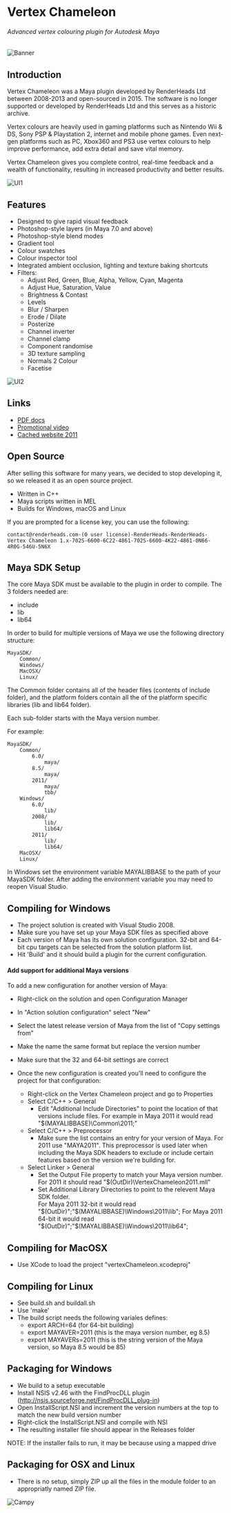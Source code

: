 # Vertex Chameleon
###### Advanced vertex colouring plugin for Autodesk Maya

![Banner](https://github.com/RenderHeads/MayaPlugin-VertexChameleon/blob/master/docs/banner1.jpg "Banner")

## Introduction

Vertex Chameleon was a Maya plugin developed by RenderHeads Ltd between 2008-2013 and open-sourced in 2015.  The software is no longer supported or developed by RenderHeads Ltd and this serves as a historic archive.

Vertex colours are heavily used in gaming platforms such as Nintendo Wii & DS, Sony PSP & Playstation 2, internet and mobile phone games. Even next-gen platforms such as PC, Xbox360 and PS3 use vertex colours to help improve performance, add extra detail and save vital memory.

Vertex Chameleon gives you complete control, real-time feedback and a wealth of functionality, resulting in increased productivity and better results.

![UI1](https://github.com/RenderHeads/MayaPlugin-VertexChameleon/blob/master/docs/VertexChameleon02.jpg "UI1")

## Features

+ Designed to give rapid visual feedback
+ Photoshop-style layers (in Maya 7.0 and above)
+ Photoshop-style blend modes
+ Gradient tool
+ Colour swatches
+ Colour inspector tool
+ Integrated ambient occlusion, lighting and texture baking shortcuts
+ Filters:
  + Adjust Red, Green, Blue, Alpha, Yellow, Cyan, Magenta
  + Adjust Hue, Saturation, Value
  + Brightness & Contast
  + Levels
  + Blur / Sharpen
  + Erode / Dilate
  + Posterize
  + Channel inverter
  + Channel clamp
  + Component randomise
  + 3D texture sampling
  + Normals 2 Colour
  + Facetise

![UI2](https://github.com/RenderHeads/MayaPlugin-VertexChameleon/blob/master/docs/VertexChameleon04.jpg "UI2")

## Links

+ [PDF docs](https://github.com/RenderHeads/MayaPlugin-VertexChameleon/releases/download/v1.6.x/VertexChameleonDocumentation.pdf)
+ [Promotional video](https://vimeo.com/1487692)
+ [Cached website 2011](https://web.archive.org/web/20111204060736/http://www.renderheads.com/portfolio/VertexChameleon/)

## Open Source

After selling this software for many years, we decided to stop developing it, so we released it as an open source project.

+ Written in C++
+ Maya scripts written in MEL
+ Builds for Windows, macOS and Linux

If you are prompted for a license key, you can use the following:

`contact@renderheads.com-(0 user license)-RenderHeads-RenderHeads-Vertex Chameleon 1.x-702S-6600-6C22-4861-702S-6600-4K22-4861-0N66-4R0G-546U-5N6X`

## Maya SDK Setup

The core Maya SDK must be available to the plugin in order to compile.  The 3 folders needed are:
 + include
 + lib
 + lib64

In order to build for multiple versions of Maya we use the following directory structure:

	MayaSDK/
		Common/
		Windows/
		MacOSX/
		Linux/

The Common folder contains all of the header files (contents of include folder), and the platform folders contain all the of the platform specific libraries (lib and lib64 folder).

Each sub-folder starts with the Maya version number.

For example:

	MayaSDK/
		Common/
			6.0/
				maya/
			8.5/
				maya/
			2011/
				maya/
				tbb/
		Windows/
			6.0/
				lib/
			2008/
				lib/
				lib64/
			2011/
				lib/
				lib64/
		MacOSX/
		Linux/

In Windows set the environment variable MAYALIBBASE to the path of your MayaSDK folder.  After adding the environment variable you may need to reopen Visual Studio.

## Compiling for Windows

+ The project solution is created with Visual Studio 2008.
+ Make sure you have set up your Maya SDK files as specified above
+ Each version of Maya has its own solution configuration. 32-bit and 64-bit cpu targets can be selected from the solution platform list.
+ Hit 'Build' and it should build a plugin for the current configuration.

#### Add support for additional Maya versions
To add a new configuration for another version of Maya:
+ Right-click on the solution and open Configuration Manager
+ In "Action solution configuration" select "New"
+ Select the latest release version of Maya from the list of "Copy settings from"
+ Make the name the same format but replace the version number
+ Make sure that the 32 and 64-bit settings are correct

+ Once the new configuration is created you'll need to configure the project for that configuration:
	+ Right-click on the Vertex Chameleon project and go to Properties
	+ Select C/C++ > General
		+ Edit "Additional Include Directories" to point the location of that versions include files.  For example in Maya 2011 it would read "$(MAYALIBBASE)\Common\2011;"
	+ Select C/C++ > Preprocessor
		+ Make sure the list contains an entry for your version of Maya.  For 2011 use "MAYA2011".  This preprocessor is used later when including the Maya SDK headers to exclude or include certain features based on the version we're building for.
	+ Select Linker > General 
		+ Set the Output File property to match your Maya version number.  For 2011 it should read "$(OutDir)\VertexChameleon2011.mll"
		+ Set Additional Library Directories to point to the relevent Maya SDK folder.  
			For Maya 2011 32-bit it would read "$(OutDir)";"$(MAYALIBBASE)\Windows\2011\lib";
			For Maya 2011 64-bit it would read "$(OutDir)";"$(MAYALIBBASE)\Windows\2011\lib64";

## Compiling for MacOSX

+ Use XCode to load the project "vertexChameleon.xcodeproj"

## Compiling for Linux

+ See build.sh and buildall.sh
+ Use 'make'
+ The build script needs the following variales defines:
	+ export ARCH=64		(for 64-bit building)
	+ export MAYAVER=2011		(this is the maya version number, eg 8.5)
	+ export MAYAVERs=2011		(this is the string version of the Maya version, so Maya 8.5 would be 85)

## Packaging for Windows

+ We build to a setup executable
+ Install NSIS v2.46 with the FindProcDLL plugin (http://nsis.sourceforge.net/FindProcDLL_plug-in)
+ Open InstallScript.NSI and increment the version numbers at the top to match the new build version number
+ Right-click the InstallScript.NSI and compile with NSI
+ The resulting installer file should appear in the Releases folder

NOTE: If the installer fails to run, it may be because using a mapped drive

## Packaging for OSX and Linux

+ There is no setup, simply ZIP up all the files in the module folder to an appropriatly named ZIP file.

![Campy](https://github.com/RenderHeads/MayaPlugin-VertexChameleon/blob/master/docs/Chameleon.png "Campy")
